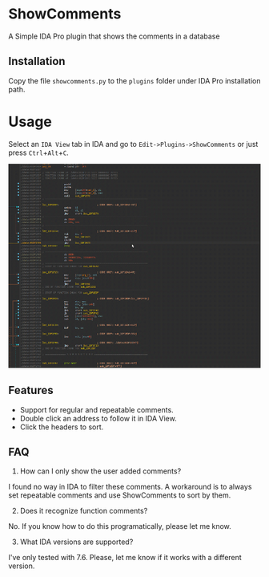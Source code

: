 # ShowComments

A Simple IDA Pro plugin that shows the comments in a database

## Installation

Copy the file `showcomments.py` to the `plugins` folder under IDA Pro installation path.

# Usage

Select an `IDA View` tab in IDA and go to `Edit->Plugins->ShowComments` or just press `Ctrl`+`Alt`+`C`.

![gif](showcomments.gif)

## Features

- Support for regular and repeatable comments.
- Double click an address to follow it in IDA View.
- Click the headers to sort.

## FAQ

1. How can I only show the user added comments?

I found no way in IDA to filter these comments. A workaround is to always set repeatable comments and use ShowComments to sort by them.

2. Does it recognize function comments?

No. If you know how to do this programatically, please let me know.

3. What IDA versions are supported?

I've only tested with 7.6. Please, let me know if it works with a different version.